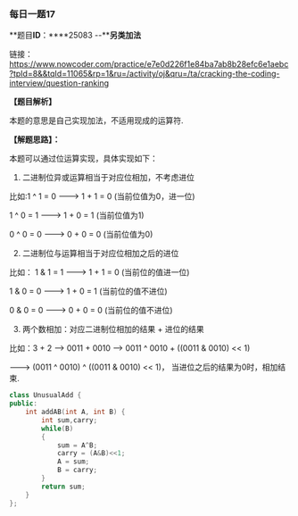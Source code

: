 ### 每日一题17

**题目****ID****：****25083 --****另类加法**

链接：https://www.nowcoder.com/practice/e7e0d226f1e84ba7ab8b28efc6e1aebc?tpId=8&&tqId=11065&rp=1&ru=/activity/oj&qru=/ta/cracking-the-coding-interview/question-ranking

**【题目解析】**

本题的意思是自己实现加法，不适用现成的运算符.

**【解题思路】：**

本题可以通过位运算实现，具体实现如下：

1. 二进制位异或运算相当于对应位相加，不考虑进位

比如:1 ^ 1 = 0 ---> 1 + 1 = 0 (当前位值为0，进一位)

 1 ^ 0 = 1 ---> 1 + 0 = 1 (当前位值为1)

 0 ^ 0 = 0 ---> 0 + 0 = 0 (当前位值为0)

2. 二进制位与运算相当于对应位相加之后的进位

比如： 1 & 1 = 1 ---> 1 + 1 = 0 (当前位的值进一位)

1 & 0 = 0 ---> 1 + 0 = 1 (当前位的值不进位)

0 & 0 = 0 ---> 0 + 0 = 0 (当前位的值不进位) 

3. 两个数相加：对应二进制位相加的结果 + 进位的结果

比如：3 + 2 --> 0011 + 0010 --> 0011 ^ 0010 + ((0011 & 0010) << 1) 

---> (0011 ^ 0010) ^ ((0011 & 0010) << 1)， 当进位之后的结果为0时，相加结束.

```cpp
class UnusualAdd {
public:
    int addAB(int A, int B) {
        int sum,carry;
        while(B)
        {
            sum = A^B;
            carry = (A&B)<<1;
            A = sum;
            B = carry;
        }
        return sum;
    }
};
```

